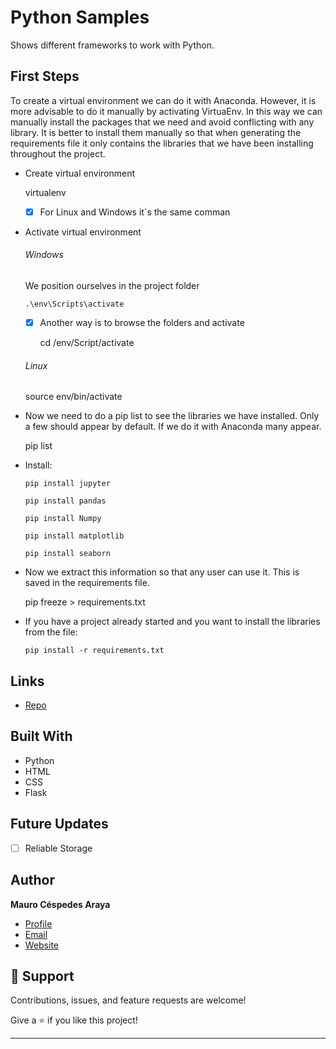 # Python Samples
Shows different frameworks to work with Python.

## First Steps

To create a virtual environment we can do it with Anaconda. However, it is more advisable to do it manually by activating VirtuaEnv. In this way we can manually install the packages that we need and avoid conflicting with any library. It is better to install them manually so that when generating the requirements file it only contains the libraries that we have been installing throughout the project.

- Create virtual environment

  virtualenv <name>

  - [x] For Linux and Windows it´s the same comman

- Activate  virtual environment

  ###### Windows

    We position ourselves in the project folder

      .\env\Scripts\activate

    - [x] Another way is to browse the folders and activate

      cd /env/Script/activate

  ###### Linux

    source env/bin/activate  

- Now we need to do a pip list to see the libraries we have installed. Only a few should appear by default. If we do it with Anaconda many appear.

   pip list

- Install:

   	  pip install jupyter

      pip install pandas

      pip install Numpy

      pip install matplotlib

      pip install seaborn


- Now we extract this information so that any user can use it.
This is saved in the requirements file.

     pip freeze > requirements.txt

- If you have a project already started and you want to install the libraries from the file:

      pip install -r requirements.txt



## Links

 - [Repo](https://github.com/mcespedesWK/PythonSamples)


 ## Built With

 - Python
 - HTML
 - CSS
 - Flask

 ## Future Updates

 - [ ] Reliable Storage

 ## Author

 **Mauro Céspedes Araya**

 - [Profile](https://github.com/rohit19060 "Rohit jain")
 - [Email](mailto:mauro.cespedesaraya@wolterskluwer.com?subject=Hi "Hi!")
 - [Website](https://maurocespedes.notion.site/Mauro-C-spedes-Araya-dd59fd760a8b4060ae1423ad78b1e2f3)

 ## 🤝 Support

 Contributions, issues, and feature requests are welcome!

 Give a ⭐️ if you like this project!



----------------------------------------------------
